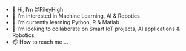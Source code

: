 - 👋 Hi, I’m @RileyHigh
- 👀 I’m interested in Machine Learning, AI & Robotics
- 🌱 I’m currently learning Python, R & Matlab
- 💞️ I’m looking to collaborate on Smart IoT projects, AI applications & Robotics
- 📫 How to reach me ...

<!---
RileyHigh/RileyHigh is a ✨ special ✨ repository because its `README.md` (this file) appears on your GitHub profile.
You can click the Preview link to take a look at your changes.
--->
